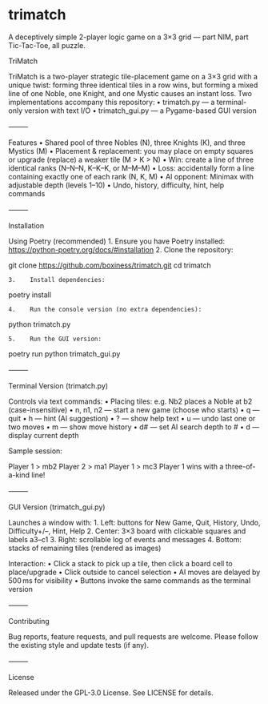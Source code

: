 # trimatch
A deceptively simple 2-player logic game on a 3×3 grid — part NIM, part Tic-Tac-Toe, all puzzle.

TriMatch

TriMatch is a two-player strategic tile-placement game on a 3×3 grid with a unique twist: forming three identical tiles in a row wins, but forming a mixed line of one Noble, one Knight, and one Mystic causes an instant loss. Two implementations accompany this repository:
    •    trimatch.py — a terminal-only version with text I/O
    •    trimatch_gui.py — a Pygame-based GUI version

⸻

Features
    •    Shared pool of three Nobles (N), three Knights (K), and three Mystics (M)
    •    Placement & replacement: you may place on empty squares or upgrade (replace) a weaker tile (M > K > N)
    •    Win: create a line of three identical ranks (N–N–N, K–K–K, or M–M–M)
    •    Loss: accidentally form a line containing exactly one of each rank (N, K, M)
    •    AI opponent: Minimax with adjustable depth (levels 1–10)
    •    Undo, history, difficulty, hint, help commands

⸻

Installation

Using Poetry (recommended)
    1.    Ensure you have Poetry installed: https://python-poetry.org/docs/#installation
    2.    Clone the repository:

git clone https://github.com/boxiness/trimatch.git
cd trimatch


    3.    Install dependencies:

poetry install


    4.    Run the console version (no extra dependencies):

python trimatch.py


    5.    Run the GUI version:

poetry run python trimatch_gui.py



⸻

Terminal Version (trimatch.py)

Controls via text commands:
    •    Placing tiles: e.g. Nb2 places a Noble at b2 (case-insensitive)
    •    n, n1, n2 — start a new game (choose who starts)
    •    q — quit
    •    h — hint (AI suggestion)
    •    ? — show help text
    •    u — undo last one or two moves
    •    m — show move history
    •    d# — set AI search depth to #
    •    d — display current depth

Sample session:

Player 1 > mb2
Player 2 > ma1
Player 1 > mc3
Player 1 wins with a three-of-a-kind line!


⸻

GUI Version (trimatch_gui.py)

Launches a window with:
    1.    Left: buttons for New Game, Quit, History, Undo, Difficulty+/–, Hint, Help
    2.    Center: 3×3 board with clickable squares and labels a3–c1
    3.    Right: scrollable log of events and messages
    4.    Bottom: stacks of remaining tiles (rendered as images)

Interaction:
    •    Click a stack to pick up a tile, then click a board cell to place/upgrade
    •    Click outside to cancel selection
    •    AI moves are delayed by 500 ms for visibility
    •    Buttons invoke the same commands as the terminal version

⸻

Contributing

Bug reports, feature requests, and pull requests are welcome. Please follow the existing style and update tests (if any).

⸻

License

Released under the GPL-3.0 License. See LICENSE for details.
